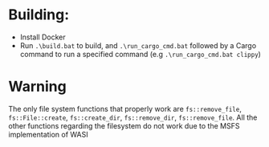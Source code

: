# Building:

- Install Docker
- Run `.\build.bat` to build, and `.\run_cargo_cmd.bat` followed by a Cargo command to run a specified command (e.g `.\run_cargo_cmd.bat clippy`)

# Warning

The only file system functions that properly work are `fs::remove_file`, `fs::File::create`, `fs::create_dir`, `fs::remove_dir`, `fs::remove_file`. All the other functions regarding the filesystem do not work due to the MSFS implementation of WASI
